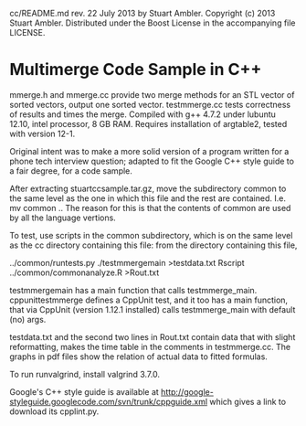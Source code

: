 cc/README.md rev. 22 July 2013 by Stuart Ambler.
Copyright (c) 2013 Stuart Ambler.
Distributed under the Boost License in the accompanying file LICENSE.

# Multimerge Code Sample in C++

mmerge.h and mmerge.cc provide two merge methods for an STL vector of
sorted vectors, output one sorted vector.  testmmerge.cc tests correctness
of results and times the merge.  Compiled with g++ 4.7.2 under lubuntu
12.10, intel processor, 8 GB RAM.  Requires installation of argtable2,
tested with version 12-1.

Original intent was to make a more solid version of a program written for a
phone tech interview question; adapted to fit the Google C++ style guide to a
fair degree, for a code sample.

After extracting stuartccsample.tar.gz, move the subdirectory common to the
same level as the one in which this file and the rest are contained.  I.e.
mv common ..
The reason for this is that the contents of common are used by all the language
vertions.

To test, use scripts in the common subdirectory, which is on the same level as
the cc directory containing this file: from the directory containing this file,

../common/runtests.py ./testmmergemain >testdata.txt
Rscript ../common/commonanalyze.R >Rout.txt

testmmergemain has a main function that calls testmmerge_main.
cppunittestmmerge defines a CppUnit test, and it too has a main function,
that via CppUnit (version 1.12.1 installed) calls testmmerge_main with default
(no) args.

testdata.txt and the second two lines in Rout.txt contain data that with
slight reformatting, makes the time table in the comments in testmmerge.cc.
The graphs in pdf files show the relation of actual data to fitted formulas.

To run runvalgrind, install valgrind 3.7.0.

Google's C++ style guide is available at
http://google-styleguide.googlecode.com/svn/trunk/cppguide.xml
which gives a link to download its cpplint.py.
